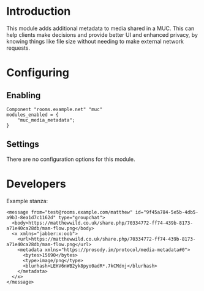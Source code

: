 # Introduction

This module adds additional metadata to media shared in a MUC. This can help clients
make decisions and provide better UI and enhanced privacy, by knowing things like file
size without needing to make external network requests.

# Configuring

## Enabling

``` {.lua}
Component "rooms.example.net" "muc"
modules_enabled = {
    "muc_media_metadata";
}
```

## Settings

There are no configuration options for this module.

# Developers

Example stanza:

```
<message from="test@rooms.example.com/matthew" id="9f45a784-5e5b-4db5-a9b3-8ea1d7c1162d" type="groupchat">
  <body>https://matthewwild.co.uk/share.php/70334772-ff74-439b-8173-a71e40ca28db/mam-flow.png</body>
  <x xmlns="jabber:x:oob">
    <url>https://matthewwild.co.uk/share.php/70334772-ff74-439b-8173-a71e40ca28db/mam-flow.png</url>
    <metadata xmlns="https://prosody.im/protocol/media-metadata#0">
      <bytes>15690</bytes>
      <type>image/png</type>
      <blurhash>LEHV6nWB2yk8pyo0adR*.7kCMdnj</blurhash>
    </metadata>
  </x>
</message>
```
